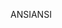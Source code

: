 <span data-ttu-id="615c2-101">ANSI</span><span class="sxs-lookup"><span data-stu-id="615c2-101">ANSI</span></span>